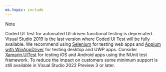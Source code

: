 ```yaml
---
ms.topic: include
---
```

> [!NOTE]
> Coded UI Test for automated UI-driven functional testing is deprecated. Visual Studio 2019 is the last version where Coded UI Test will be fully available. We recommend using [Selenium](https://docs.seleniumhq.org/) for testing web apps and [Appium with WinAppDriver](https://github.com/Microsoft/WinAppDriver) for testing desktop and UWP apps. Consider [Xamarin.UITest](/appcenter/test-cloud/uitest/) for testing iOS and Android apps using the NUnit test framework. To reduce the impact on customers some minimum support is still available in Visual Studio 2022 Preview 3 or later.
